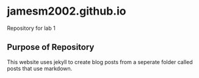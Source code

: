 # jamesm2002.github.io
Repository for lab 1
## Purpose of Repository
This website uses jekyll to create blog posts from a seperate folder called posts that use markdown.
